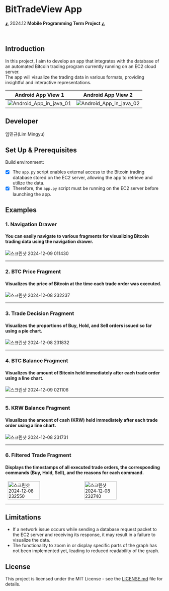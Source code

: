 # BitTradeView App

 ◭ 2024.12  **Mobile Programming Term Project**  ◭

 <br>

 ## **Introduction**
In this project, I aim to develop an app that integrates with the database of an automated Bitcoin trading program currently running on an EC2 cloud server.<br>
The app will visualize the trading data in various formats, providing insightful and interactive representations.

| Android App View 1     | Android App View 2     |
|--------------------|--------------------|
| ![Android_App_in_java_01](https://github.com/user-attachments/assets/dc93b9fe-b2dc-4ef8-810e-7a041219a966) | ![Android_App_in_java_02](https://github.com/user-attachments/assets/05e08325-19c0-414f-8556-008ec4e21a3b) |

 ## **Developer**
 임민규(Lim Mingyu)

 ## **Set Up & Prerequisites**
 Build environment:
  - [x] The `app.py` script enables external access to the Bitcoin trading database stored on the EC2 server, allowing the app to retrieve and utilize the data.
  - [X] Therefore, the `app.py` script must be running on the EC2 server before launching the app.

 ## **Examples**
### 1.  Navigation Drawer
#### **You can easily navigate to various fragments for visualizing Bitcoin trading data using the navigation drawer.**
![스크린샷 2024-12-09 011430](https://github.com/user-attachments/assets/f271be7d-b3bf-4394-9b6f-42c2aff1cbd4)<br>

-----

### 2.  BTC Price Fragment
#### **Visualizes the price of Bitcoin at the time each trade order was executed.**
![스크린샷 2024-12-08 232237](https://github.com/user-attachments/assets/353751e6-f2e6-48e3-bba9-72a9f0728340)<br>

-----

### 3.  Trade Decision Fragment
#### **Visualizes the proportions of Buy, Hold, and Sell orders issued so far using a pie chart.**
![스크린샷 2024-12-08 231832](https://github.com/user-attachments/assets/d7596dc0-21ea-492e-9ac4-cdfbfb30efbb)<br>

-----

### 4.  BTC Balance Fragment
#### **Visualizes the amount of Bitcoin held immediately after each trade order using a line chart.**
![스크린샷 2024-12-09 021106](https://github.com/user-attachments/assets/7a7823eb-b1c5-4303-a6e0-129eb95bdf46)<br>

-----

### 5.  KRW Balance Fragment
#### **Visualizes the amount of cash (KRW) held immediately after each trade order using a line chart.**
![스크린샷 2024-12-08 231731](https://github.com/user-attachments/assets/42c115cd-439d-4d7f-934e-95916b4c4ef9)<br>

-----

### 6. Filtered Trade Fragment
#### **Displays the timestamps of all executed trade orders, the corresponding commands (Buy, Hold, Sell), and the reasons for each command.**
<div style="display: flex; justify-content: space-around;">
    <img src="https://github.com/user-attachments/assets/d00660a5-58ad-4f72-ad41-37cb8281d440" alt="스크린샷 2024-12-08 232550" width="45%" />
    <img src="https://github.com/user-attachments/assets/1abd9f78-ae49-4a7a-86a0-8a3cad7a8e89" alt="스크린샷 2024-12-08 232740" width="45%" /><br>
</div>

-----

 ## **Limitations**
 * If a network issue occurs while sending a database request packet to the EC2 server and receiving its response, it may result in a failure to visualize the data.
 * The functionality to zoom in or display specific parts of the graph has not been implemented yet, leading to reduced readability of the graph.

 ## **License**
This project is licensed under the MIT License - see the [LICENSE.md](LICENSE_FILE_LINK) file for details.
